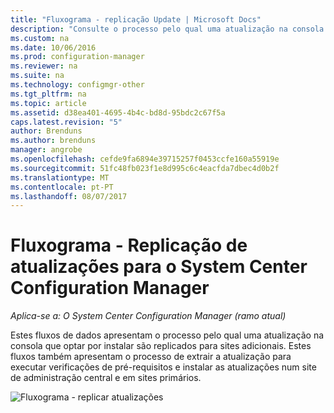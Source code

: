 ```yaml
---
title: "Fluxograma - replicação Update | Microsoft Docs"
description: "Consulte o processo pelo qual uma atualização na consola que optar por instalar são replicados para sites adicionais."
ms.custom: na
ms.date: 10/06/2016
ms.prod: configuration-manager
ms.reviewer: na
ms.suite: na
ms.technology: configmgr-other
ms.tgt_pltfrm: na
ms.topic: article
ms.assetid: d38ea401-4695-4b4c-bd8d-95bdc2c67f5a
caps.latest.revision: "5"
author: Brenduns
ms.author: brenduns
manager: angrobe
ms.openlocfilehash: cefde9fa6894e39715257f0453ccfe160a55919e
ms.sourcegitcommit: 51fc48fb023f1e8d995c6c4eacfda7dbec4d0b2f
ms.translationtype: MT
ms.contentlocale: pt-PT
ms.lasthandoff: 08/07/2017
---
```

# <a name="flowchart---update-replication-for-system-center-configuration-manager"></a>Fluxograma - Replicação de atualizações para o System Center Configuration Manager

*Aplica-se a: O System Center Configuration Manager (ramo atual)*

Estes fluxos de dados apresentam o processo pelo qual uma atualização na consola que optar por instalar são replicados para sites adicionais. Estes fluxos também apresentam o processo de extrair a atualização para executar verificações de pré-requisitos e instalar as atualizações num site de administração central e em sites primários.  

 ![Fluxograma - replicar atualizações](media/Flowchart---Replicate-updates.png)  
